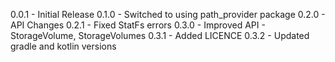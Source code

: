 0.0.1 - Initial Release
0.1.0 - Switched to using path_provider package
0.2.0 - API Changes
0.2.1 - Fixed StatFs errors
0.3.0 - Improved API - StorageVolume, StorageVolumes
0.3.1 - Added LICENCE
0.3.2 - Updated gradle and kotlin versions
